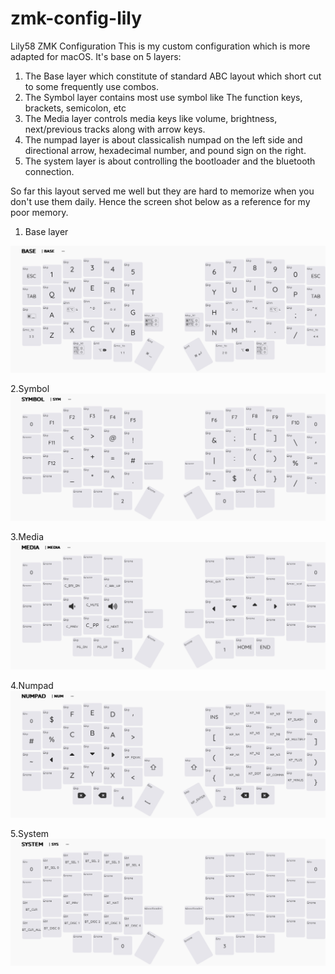 # zmk-config-lily
Lily58 ZMK Configuration
This is my custom configuration which is more adapted for macOS.
It's base on 5 layers:
1. The Base layer which constitute of standard ABC layout which short cut to some frequently use combos.
2. The Symbol layer contains most use symbol like The function keys, brackets, semicolon, etc
3. The Media layer controls media keys like volume, brightness, next/previous tracks along with arrow keys.
4. The numpad layer is about classicalish numpad on the left side and directional arrow, hexadecimal number, and pound sign on the right.
5. The system layer is about controlling the bootloader and the bluetooth connection.

So far this layout served me well but they are hard to memorize when you don't use them daily.
Hence the screen shot below as a reference for my poor memory.

1. Base layer

![Lily Base Layer](./assets/Lily-Base-Layer.png)

2.Symbol
![Lily Symbol Layer](./assets/Lily-Symbol-Layer.png)

3.Media
![Lily Media Layer](./assets/Lily-Media-Layer.png)

4.Numpad
 ![Lily Numpad Layer](./assets/Lily-Numpad-Layer.png)

5.System
![Lily System Layer](./assets/Lily-System-Layer.png)
